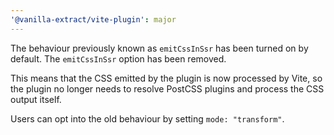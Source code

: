 ```yaml
---
'@vanilla-extract/vite-plugin': major
---
```


The behaviour previously known as `emitCssInSsr` has been turned on by default. The `emitCssInSsr` option has been removed.

This means that the CSS emitted by the plugin is now processed by Vite, so the plugin no longer needs to resolve PostCSS plugins and process the CSS output itself.

Users can opt into the old behaviour by setting `mode: "transform"`.
